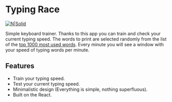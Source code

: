 # Typing Race

[![N|Solid](https://i.ibb.co/PxTMPJ9/btn.png)](https://cheatsnake.github.io/TypingRace)

Simple keyboard trainer. Thanks to this app you can train and check your current typing speed. The words to print are selected randomly from the list of the [top 1000 most used words](https://gist.github.com/deekayen/4148741). Every minute you will see a window with your speed of typing words per minute.

## Features

- Train your typing speed.
- Test your current typing speed.
- Minimalistic design (Everything is simple, nothing superfluous).
- Built on the React.
